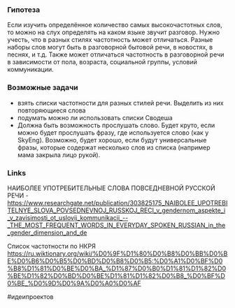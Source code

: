 ### Гипотеза
Если изучить определённое количество самых высокочастотных слов, то можно на слух определять на каком языке звучит разговор.
Нужно учесть, что в разных стилях частотность может отличаться. Разные наборы слов могут быть в разговорной бытовой речи, в новостях, в песнях, и т.д. Также может отличаться частотность в разговорной речи в зависимости от пола, возраста, социальной группы, условий коммуникации.


### Возможные задачи
- взять списки частотности для разных стилей речи. Выделить из них повторяющиеся слова
- подумать можно ли использовать списки Сводеша
- Должна быть возможность прослушать слово. Будет круто, если можно будет прослушать фразу, где используется словo (как у SkyEng). Возможно, будет хорошо, если будут универсальные фразы, которые содержат несколько слов из списка (например мама закрыла лицо рукой).



### Links
НАИБОЛЕЕ УПОТРЕБИТЕЛЬНЫЕ СЛОВА ПОВСЕДНЕВНОЙ РУССКОЙ РЕЧИ - https://www.researchgate.net/publication/303825175_NAIBOLEE_UPOTREBITELNYE_SLOVA_POVSEDNEVNOJ_RUSSKOJ_RECI_v_gendernom_aspekte_i_v_zavisimosti_ot_uslovij_kommunikacii_--_THE_MOST_FREQUENT_WORDS_IN_EVERYDAY_SPOKEN_RUSSIAN_in_the_gender_dimension_and_de

Список частотности по НКРЯ https://ru.wiktionary.org/wiki/%D0%9F%D1%80%D0%B8%D0%BB%D0%BE%D0%B6%D0%B5%D0%BD%D0%B8%D0%B5:%D0%A1%D0%BF%D0%B8%D1%81%D0%BE%D0%BA_%D1%87%D0%B0%D1%81%D1%82%D0%BE%D1%82%D0%BD%D0%BE%D1%81%D1%82%D0%B8_%D0%BF%D0%BE_%D0%9D%D0%9A%D0%A0%D0%AF



#идеипроектов 